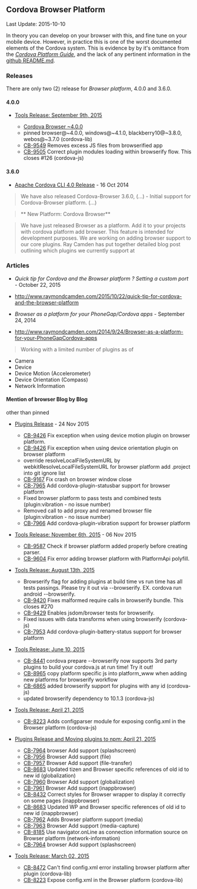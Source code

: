 ## Cordova Browser Platform ##
Last Update: 2015-10-10

In theory you can develop on your browser with this, and fine tune on your mobile device. However, in practice this is one of the worst documented elements of the Cordova system. This is evidence by by it's omittance from the *[Cordova Platform Guide](http://cordova.apache.org/docs/en/latest/guide/platforms/index.html)*, and the lack of any pertinent information in the [github README.md](https://github.com/apache/cordova-browser).

### Releases ###

There are only two (2) release for *Browser platform*, 4.0.0 and 3.6.0.

#### 4.0.0 ####

- [Tools Release: September 9th, 2015](https://cordova.apache.org/news/2015/09/09/tools-release.html)

    - [Cordova Browser ~4.0.0](https://github.com/apache/cordova-browser/blob/master/RELEASENOTES.md#400-aug-13-2015)
    - pinned browser@~4.0.0, windows@~4.1.0, blackberry10@~3.8.0, webos@~3.7.0 (cordova-lib)
    - [CB-9549](https://issues.apache.org/jira/browse/CB-9549) Removes excess JS files from browserified app
    - [CB-9505](https://issues.apache.org/jira/browse/CB-9505) Correct plugin modules loading within browserify flow. This closes #126 (cordova-js)

#### 3.6.0 ####

- [Apache Cordova CLI 4.0 Release](https://cordova.apache.org/announcements/2014/10/16/cordova-4.html) - 16 Oct 2014

> We have also released Cordova-Browser 3.6.0, (...) - Initial support for Cordova-Browser platform. (...)

> ** New Platform: Cordova Browser**

> We have just released Browser as a platform. Add it to your projects with cordova platform add browser. This feature is intended for development purposes. We are working on adding browser support to our core plugins. Ray Camden has put together detailed blog post outlining which plugins we currently support at


### Articles ###

* *Quick tip for Cordova and the Browser platform ? Setting a custom port* -  October 22, 2015
* http://www.raymondcamden.com/2015/10/22/quick-tip-for-cordova-and-the-browser-platform

* *Browser as a platform for your PhoneGap/Cordova apps* - September 24, 2014
* http://www.raymondcamden.com/2014/9/24/Browser-as-a-platform-for-your-PhoneGapCordova-apps

> Working with a limited number of plugins as of 
 - Camera
 - Device
 - Device Motion (Accelerometer)
 - Device Orientation (Compass)
 - Network Information

#### Mention of browser Blog by Blog ####
other than pinned 

- [Plugins Release](https://cordova.apache.org/news/2015/11/24/plugins-release.html) - 24 Nov 2015
    - [CB-9426](https://issues.apache.org/jira/browse/CB-9426) Fix exception when using device motion plugin on browser platform.
    - [CB-9426](https://issues.apache.org/jira/browse/CB-9426) Fix exception when using device orientation plugin on browser platform
    - override resolveLocalFileSystemURL by webkitResolveLocalFileSystemURL for browser platform add .project into git ignore list
    - [CB-9167](https://issues.apache.org/jira/browse/CB-9167) Fix crash on browser window close 
    - [CB-7965](https://issues.apache.org/jira/browse/CB-7965) Add cordova-plugin-statusbar support for browser platform
    - Fixed browser platform to pass tests and combined tests (plugin:vibration - no issue number)
    - Removed call to add proxy and renamed browser file (plugin:vibration - no issue number)
    - [CB-7966](https://issues.apache.org/jira/browse/CB-7966) Add cordova-plugin-vibration support for browser platform

- [Tools Release: November 6th, 2015](https://cordova.apache.org/news/2015/11/06/tools-release.html) - 06 Nov 2015
    - [CB-9587](https://issues.apache.org/jira/browse/CB-9587) Check if browser platform added properly before creating parser.
    - [CB-9604](https://issues.apache.org/jira/browse/CB-9604) Fix error adding browser platform with PlatformApi polyfill.

- [Tools Release: August 13th, 2015](https://cordova.apache.org/news/2015/08/13/tools-release.html)
    - Browserify flag for adding plugins at build time vs run time has all tests passings. Please try it out via --browserify. EX. cordova run android --browserify.
    - [CB-9420](https://issues.apache.org/jira/browse/CB-9420) Fixes malformed require calls in browserify bundle. This closes #270
    - [CB-9429](https://issues.apache.org/jira/browse/CB-9429) Enables jsdom/browser tests for browserify.
    - Fixed issues with data transforms when using browserify (cordova-js)
    - [CB-7953](https://issues.apache.org/jira/browse/CB-7953) Add cordova-plugin-battery-status support for browser platform

- [Tools Release: June 10, 2015](https://cordova.apache.org/news/2015/06/10/tools-release.html)
    - [CB-8441](https://issues.apache.org/jira/browse/CB-8441) cordova prepare --browserify now supports 3rd party plugins to build your cordova.js at run time! Try it out!
    - [CB-8965](https://issues.apache.org/jira/browse/CB-8965) copy platform specific js into platform_www when adding new platforms for browserify workflow
    - [CB-6865](https://issues.apache.org/jira/browse/CB-6865) added browserify support for plugins with any id (cordova-js)
    - updated browserify dependency to 10.1.3 (cordova-js)

- [Tools Release: April 21, 2015](https://cordova.apache.org/news/2015/04/21/tools-release.html)
    - [CB-8223](https://issues.apache.org/jira/browse/CB-8223) Adds configparser module for exposing config.xml in the Browser platform (cordova-js)

- [Plugins Release and Moving plugins to npm: April 21, 2015](https://cordova.apache.org/announcements/2015/04/21/plugins-release-and-move-to-npm.html)
    - [CB-7964](https://issues.apache.org/jira/browse/CB-7964) browser Add support (splashscreen)
    - [CB-7956](https://issues.apache.org/jira/browse/CB-7956) Browser Add support (file)
    - [CB-7957](https://issues.apache.org/jira/browse/CB-7957) Browser Add support (file-transfer)
    - [CB-8683](https://issues.apache.org/jira/browse/CB-8683) Updated tizen and Browser specific references of old id to new id (globalization)
    - [CB-7960](https://issues.apache.org/jira/browse/CB-7960) Browser Add support (globalization)
    - [CB-7961](https://issues.apache.org/jira/browse/CB-7961) Browser Add support (inappbrowser)
    - [CB-8432](https://issues.apache.org/jira/browse/CB-8432) Correct styles for Browser wrapper to display it correctly on some pages (inappbrowser)
    - [CB-8683](https://issues.apache.org/jira/browse/CB-8683) Updated WP and Browser specific references of old id to new id (inappbrowser)
    - [CB-7962](https://issues.apache.org/jira/browse/CB-7962) Adds Browser platform support (media)
    - [CB-7963](https://issues.apache.org/jira/browse/CB-7963) Browser Add support (media-capture)
    - [CB-8185](https://issues.apache.org/jira/browse/CB-8185) Use navigator.onLine as connection information source on Browser platform (network-information)
    - [CB-7964](https://issues.apache.org/jira/browse/CB-7964) browser Add support (splashscreen)

- [Tools Release: March 02, 2015](https://cordova.apache.org/news/2015/03/02/tools-release.html)
    - [CB-8472](https://issues.apache.org/jira/browse/CB-8472) Can't find config.xml error installing browser platform after plugin (cordova-lib)
    - [CB-8223](https://issues.apache.org/jira/browse/CB-8223) Expose config.xml in the Browser platform (cordova-lib)




